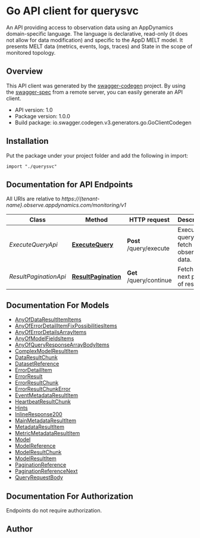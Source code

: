 # Go API client for querysvc

An API providing access to observation data using an AppDynamics domain-specific language.  The language is declarative, read-only (it does not allow for data modification) and specific to the AppD MELT model. It presents MELT data (metrics, events, logs, traces) and State in the scope of monitored topology.

## Overview
This API client was generated by the [swagger-codegen](https://github.com/swagger-api/swagger-codegen) project.  By using the [swagger-spec](https://github.com/swagger-api/swagger-spec) from a remote server, you can easily generate an API client.

- API version: 1.0
- Package version: 1.0.0
- Build package: io.swagger.codegen.v3.generators.go.GoClientCodegen

## Installation
Put the package under your project folder and add the following in import:
```golang
import "./querysvc"
```

## Documentation for API Endpoints

All URIs are relative to *https://{tenant-name}.observe.appdynamics.com/monitoring/v1*

Class | Method | HTTP request | Description
------------ | ------------- | ------------- | -------------
*ExecuteQueryApi* | [**ExecuteQuery**](docs/ExecuteQueryApi.md#executequery) | **Post** /query/execute | Execute a query to fetch observation data.
*ResultPaginationApi* | [**ResultPagination**](docs/ResultPaginationApi.md#resultpagination) | **Get** /query/continue | Fetch the next page of results.

## Documentation For Models

 - [AnyOfDataResultItemItems](docs/AnyOfDataResultItemItems.md)
 - [AnyOfErrorDetailItemFixPossibilitiesItems](docs/AnyOfErrorDetailItemFixPossibilitiesItems.md)
 - [AnyOfErrorDetailsArrayItems](docs/AnyOfErrorDetailsArrayItems.md)
 - [AnyOfModelFieldsItems](docs/AnyOfModelFieldsItems.md)
 - [AnyOfQueryResponseArrayBodyItems](docs/AnyOfQueryResponseArrayBodyItems.md)
 - [ComplexModelResultItem](docs/ComplexModelResultItem.md)
 - [DataResultChunk](docs/DataResultChunk.md)
 - [DatasetReference](docs/DatasetReference.md)
 - [ErrorDetailItem](docs/ErrorDetailItem.md)
 - [ErrorResult](docs/ErrorResult.md)
 - [ErrorResultChunk](docs/ErrorResultChunk.md)
 - [ErrorResultChunkError](docs/ErrorResultChunkError.md)
 - [EventMetadataResultItem](docs/EventMetadataResultItem.md)
 - [HeartbeatResultChunk](docs/HeartbeatResultChunk.md)
 - [Hints](docs/Hints.md)
 - [InlineResponse200](docs/InlineResponse200.md)
 - [MainMetadataResultItem](docs/MainMetadataResultItem.md)
 - [MetadataResultItem](docs/MetadataResultItem.md)
 - [MetricMetadataResultItem](docs/MetricMetadataResultItem.md)
 - [Model](docs/Model.md)
 - [ModelReference](docs/ModelReference.md)
 - [ModelResultChunk](docs/ModelResultChunk.md)
 - [ModelResultItem](docs/ModelResultItem.md)
 - [PaginationReference](docs/PaginationReference.md)
 - [PaginationReferenceNext](docs/PaginationReferenceNext.md)
 - [QueryRequestBody](docs/QueryRequestBody.md)

## Documentation For Authorization
 Endpoints do not require authorization.


## Author


